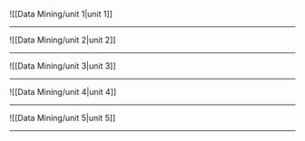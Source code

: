 ![[Data Mining/unit 1|unit 1]]

---
![[Data Mining/unit 2|unit 2]]

---
![[Data Mining/unit 3|unit 3]]

---
![[Data Mining/unit 4|unit 4]]

---
![[Data Mining/unit 5|unit 5]]

---
